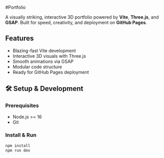#Portfolio

A visually striking, interactive 3D portfolio powered by **Vite**, **Three.js**, and **GSAP**. Built for speed, creativity, and deployment on **GitHub Pages**.

## Features

-  Blazing-fast Vite development
-  Interactive 3D visuals with Three.js
-  Smooth animations via GSAP
-  Modular code structure
-  Ready for GitHub Pages deployment

## 🛠️ Setup & Development

### Prerequisites

- Node.js >= 16
- Git

### Install & Run

```bash
npm install
npm run dev
